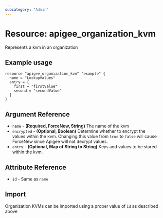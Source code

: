 ```yaml
---
subcategory: "Admin"
---
```

# Resource: apigee_organization_kvm
Represents a kvm in an organization
## Example usage
```hcl
resource "apigee_organization_kvm" "example" {
  name = "LookupValues"
  entry = {
    first = "firstValue"
    second = "secondValue"
  }
}
```
## Argument Reference
* `name` - **(Required, ForceNew, String)** The name of the kvm
* `encrypted` - **(Optional, Boolean)** Determine whether to encrypt the values within the kvm.  Changing this value from `true` to `false` will cause ForceNew since Apigee will not decrypt values. 
* `entry` - **(Optional, Map of String to String)** Keys and values to be stored within the kvm.
## Attribute Reference
* `id` - Same as `name`
## Import
Organization KVMs can be imported using a proper value of `id` as described above
